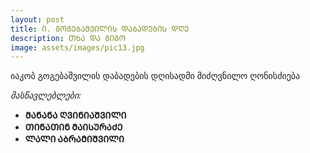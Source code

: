 ```yaml
---
layout: post
title: Ი. ᲒᲝᲒᲔᲑᲐᲨᲕᲘᲚᲘᲡ ᲓᲐᲑᲐᲓᲔᲑᲘᲡ ᲓᲦᲔ
description: ᲗᲮᲐ ᲓᲐ ᲒᲘᲒᲝ
image: assets/images/pic13.jpg
---
```


იაკობ გოგებაშვილის დაბადების დღისადმი მიძღვნილო ღონისძიება 


*მასწავლებლები:* 

- **ᲛᲐᲜᲐᲜᲐ ᲦᲕᲘᲜᲘᲐᲨᲕᲘᲚᲘ**
- **ᲗᲘᲜᲐᲗᲘᲜ ᲛᲐᲘᲡᲣᲠᲐᲫᲔ**
- **ᲚᲐᲚᲘ ᲐᲑᲠᲐᲛᲘᲨᲕᲘᲚᲘ**